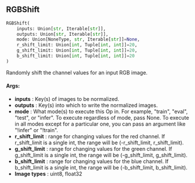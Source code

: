 ## RGBShift
```python
RGBShift(
	inputs: Union[str, Iterable[str]],
	outputs: Union[str, Iterable[str]],
	mode: Union[NoneType, str, Iterable[str]]=None,
	r_shift_limit: Union[int, Tuple[int, int]]=20,
	g_shift_limit: Union[int, Tuple[int, int]]=20,
	b_shift_limit: Union[int, Tuple[int, int]]=20
)
```
Randomly shift the channel values for an input RGB image.


#### Args:

* **inputs** :  Key(s) of images to be normalized.
* **outputs** :  Key(s) into which to write the normalized images.
* **mode** :  What mode(s) to execute this Op in. For example, "train", "eval", "test", or "infer". To execute        regardless of mode, pass None. To execute in all modes except for a particular one, you can pass an argument        like "!infer" or "!train".
* **r_shift_limit** :  range for changing values for the red channel. If r_shift_limit is a single int, the range        will be (-r_shift_limit, r_shift_limit).
* **g_shift_limit** :  range for changing values for the green channel. If g_shift_limit is a single int, the range        will be (-g_shift_limit, g_shift_limit).
* **b_shift_limit** :  range for changing values for the blue channel. If b_shift_limit is a single int, the range        will be (-b_shift_limit, b_shift_limit).
* **Image types** :     uint8, float32